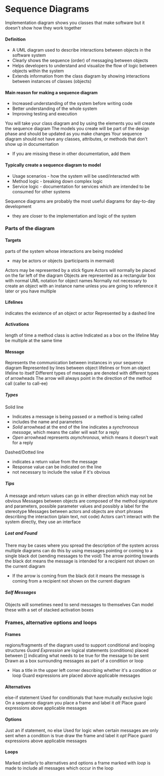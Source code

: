 # Sequence Diagrams
Implementation diagram shows you classes that make software but it doesn't show how they work together
#### Definition
- A UML diagram used to describe interactions between objects in the software system
- Clearly shows the sequence (order) of messaging between objects
- Helps developers to understand and visualize the flow of logic between objects within the system
- Extends information from the class diagram by showing interactions between instances of classes (objects)
#### Main reason for making a sequence diagram
- Increased understanding of the system before writing code
- Better understanding of the whole system
- Improving testing and execution

You will take your class diagram and by using the elements you will create the sequence diagram
The models you create will be part of the design phase and should be updated as you make changes
Your sequence diagram should not have any classes, attributes, or methods that don't show up in documentation
- If you are missing these in other documentation, add them
#### Typically create a sequence diagram to model
- Usage scenarios - how the system will be used/interacted with
- Method logic - breaking down complex logic
- Service logic - documentation for services which are intended to be consumed for other systems

Sequence diagrams are probably the most useful diagrams for day-to-day development
- they are closer to the implementation and logic of the system
### Parts of the diagram
#### Targets
parts of the system whose interactions are being modeled
- may be actors or objects (participants in mermaid)

Actors may be represented by a stick figure
Actors will normally be placed on the far left of the diagram
Objects are represented as a rectangular box with normal UML notation for object names
Normally not necessary to create an object with an instance name unless you are going to reference it later or you have multiple
#### Lifelines
indicates the existence of an object or actor
Represented by a dashed line
#### Activations
length of time a method class is active
Indicated as a box on the lifeline
May be multiple at the same time
#### Message
Represents the communication between instances in your sequence diagram
Represented by lines between object lifelines or from an object lifeline to itself
Different types of messages are denoted with different types of arrowheads
The arrow will always point in the direction of the method call (caller to call-ee)
##### Types
Solid line
- Indicates a message is being passed or a method is being called
- includes the name and parameters
- *Solid* arrowhead at the end of the line indicates a *synchronous message*, which means the caller will wait for a reply
- *Open* arrowhead represents *asynchronous*, which means it doesn't wait for a reply

Dashed/Dotted line
- indicates a return value from the message
- Response value can be indicated on the line
- not necessary to include the value if it's obvious
##### Tips
A message and return values can go in either direction which may not be obvious
Messages between objects are composed of the method signature and parameters, possible parameter values and possibly a label for the stereotype
Messages between actors and objects are short phrases describing the interaction (plain text, not code)
Actors can't interact with the system directly, they use an interface
##### Lost and Found
There may be cases where you spread the description of the system across multiple diagrams
can do this by using messages pointing or coming to a single black dot (sending messages to the void)
The arrow pointing towards the black dot means the message is intended for a recipient not shown on the current diagram
- If the arrow is coming from the black dot it means the message is coming from a recipient not shown on the current diagram
##### Self Messages
Objects will sometimes need to send messages to themselves
Can model these with a set of stacked activation boxes
### Frames, alternative options and loops
#### Frames
regions/fragments of the diagram
used to support conditional and looping structures
*Guard Expression* are logical statements (conditions) placed between \[] indicating what needs to be true for the message to be sent
Drawn as a box surrounding messages as part of a condition or loop
- Has a title in the upper left corner describing whether it's a condition or loop
Guard expressions are placed above applicable messages
#### Alternatives
else-if statement
Used for conditionals that have mutually exclusive logic
On a sequence diagram you place a frame and label it *alt*
Place guard expressions above applicable messages
#### Options
Just an if statement, no else
Used for logic when certain messages are only sent when a condition is true
draw the frame and label it *opt*
Place guard expressions above applicable messages
#### Loops
Marked similarly to alternatives and options
a frame marked with *loop* is made to include all messages which occur in the loop
